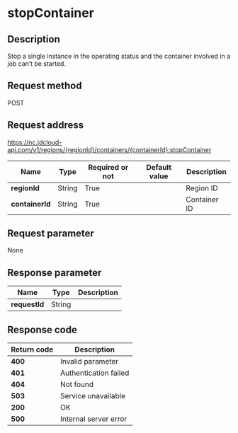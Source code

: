 # stopContainer


## Description
Stop a single instance in the operating status and the container involved in a job can’t be started.


## Request method
POST

## Request address
https://nc.jdcloud-api.com/v1/regions/{regionId}/containers/{containerId}:stopContainer

|Name|Type|Required or not|Default value|Description|
|---|---|---|---|---|
|**regionId**|String|True| |Region ID|
|**containerId**|String|True| |Container ID|

## Request parameter
None


## Response parameter
|Name|Type|Description|
|---|---|---|
|**requestId**|String| |


## Response code
|Return code|Description|
|---|---|
|**400**|Invalid parameter|
|**401**|Authentication failed|
|**404**|Not found|
|**503**|Service unavailable|
|**200**|OK|
|**500**|Internal server error|
